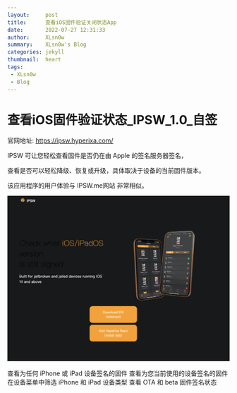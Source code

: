```yaml
---
layout:     post
title:      查看iOS固件验证关闭状态App
date:       2022-07-27 12:31:33
author:     XLsn0w
summary:    XLsn0w's Blog
categories: jekyll
thumbnail:  heart
tags:
 - XLsn0w
 - Blog
---
```


# 查看iOS固件验证状态_IPSW_1.0_自签

官网地址: https://ipsw.hyperixa.com/

IPSW 可让您轻松查看固件是否仍在由 Apple 的签名服务器签名，

查看是否可以轻松降级、恢复或升级，具体取决于设备的当前固件版本。

该应用程序的用户体验与 IPSW.me网站 非常相似。

![IPSW](https://github.com/XLsn0w/XLsn0w.github.io/blob/master/Assets/ipsw.png?raw=true)

查看为任何 iPhone 或 iPad 设备签名的固件
查看为您当前使用的设备签名的固件
在设备菜单中筛选 iPhone 和 iPad 设备类型
查看 OTA 和 beta 固件签名状态

[1]: https://xlsn0w.github.io
